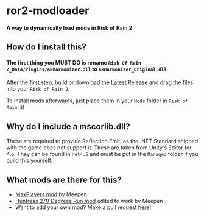 # ror2-modloader
#### A way to dynamically load mods in Risk of Rain 2

## How do I install this?

#### The first thing you **MUST DO** is rename `Risk Of Rain 2_Data/Plugins/AkHarmonizer.dll` to `AkHarmonizer_Original.dll`

After the first step, build or download the [Latest Release](https://github.com/meepen/ror2-modloader/releases/latest) and drag the files into your `Risk of Rain 2`.

To install mods afterwards, just place them in your `Mods` folder in `Risk of Rain 2`!


## Why do I include a mscorlib.dll?

These are required to provide Reflection.Emit, as the .NET Standard shipped with the game does not support it. These are taken from Unity's Editor for 4.5. They can be found in `net4.5` and must be put in the `Managed` folder if you build this yourself.

## What mods are there for this?

- [MaxPlayers mod](https://github.com/meepen/ror2-maxplayers-mod) by Meepen
- [Huntress 270 Degrees Run mod](https://github.com/meepen/ror2-huntress-sprint-mod) edited to work by Meepen
- Want to add your own mod? Make a pull request [here](https://github.com/meepen/ror2-modloader/pulls)!